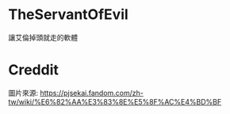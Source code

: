 # TheServantOfEvil
讓艾倫掉頭就走的軟體

# Creddit
圖片來源: https://pjsekai.fandom.com/zh-tw/wiki/%E6%82%AA%E3%83%8E%E5%8F%AC%E4%BD%BF
